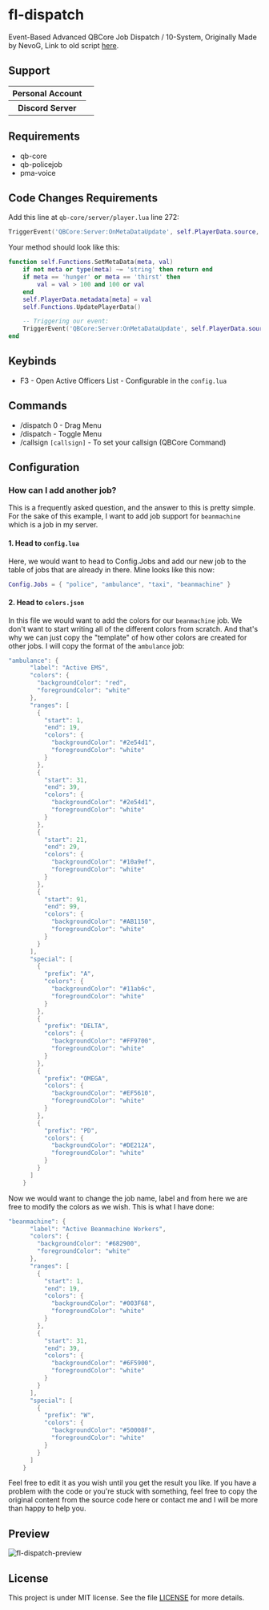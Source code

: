 # fl-dispatch

Event-Based Advanced QBCore Job Dispatch / 10-System,
Originally Made by NevoG,
Link to old script [here](https://forum.cfx.re/t/release-fivem-advanced-active-officers/1798459).

## Support

<table>
    <tr>
        <th>Personal Account</th>
        <td><img src="https://dcbadge.limes.pink/api/shield/311897788206153730" alt="" /></td>
    </tr>
        <th>Discord Server</th>
        <td><a target="_blank" href="https://discord.gg/87MZnFQv9y"><img src="https://dcbadge.limes.pink/api/server/87MZnFQv9y" alt="" /></a></td>
    </tr>
</table>

## Requirements

- qb-core
- qb-policejob
- pma-voice

## Code Changes Requirements

Add this line at `qb-core/server/player.lua` line 272:

```lua
TriggerEvent('QBCore:Server:OnMetaDataUpdate', self.PlayerData.source, meta, val)
```

Your method should look like this:

```lua
function self.Functions.SetMetaData(meta, val)
    if not meta or type(meta) ~= 'string' then return end
    if meta == 'hunger' or meta == 'thirst' then
        val = val > 100 and 100 or val
    end
    self.PlayerData.metadata[meta] = val
    self.Functions.UpdatePlayerData()

    -- Triggering our event:
    TriggerEvent('QBCore:Server:OnMetaDataUpdate', self.PlayerData.source, meta, val)
end
```

## Keybinds

- F3 - Open Active Officers List - Configurable in the `config.lua`

## Commands

- /dispatch 0 - Drag Menu
- /dispatch - Toggle Menu
- /callsign `[callsign]` - To set your callsign (QBCore Command)

## Configuration

### How can I add another job?
This is a frequently asked question, and the answer to this is pretty simple.
For the sake of this example, I want to add job support for `beanmachine` which is a job in my server.

#### 1. Head to `config.lua`
Here, we would want to head to Config.Jobs and add our new job to the table of jobs that are already in there.
Mine looks like this now:
```lua
Config.Jobs = { "police", "ambulance", "taxi", "beanmachine" }
```

#### 2. Head to `colors.json`
In this file we would want to add the colors for our `beanmachine` job.
We don't want to start writing all of the different colors from scratch. And that's why we can just copy the "template" of how other colors are created for other jobs.
I will copy the format of the `ambulance` job:
```lua
"ambulance": {
      "label": "Active EMS",
      "colors": {
        "backgroundColor": "red",
        "foregroundColor": "white"
      },
      "ranges": [
        {
          "start": 1,
          "end": 19,
          "colors": {
            "backgroundColor": "#2e54d1",
            "foregroundColor": "white"
          }
        },
        {
          "start": 31,
          "end": 39,
          "colors": {
            "backgroundColor": "#2e54d1",
            "foregroundColor": "white"
          }
        },
        {
          "start": 21,
          "end": 29,
          "colors": {
            "backgroundColor": "#10a9ef",
            "foregroundColor": "white"
          }
        },
        {
          "start": 91,
          "end": 99,
          "colors": {
            "backgroundColor": "#AB1150",
            "foregroundColor": "white"
          }
        }
      ],
      "special": [
        {
          "prefix": "A",
          "colors": {
            "backgroundColor": "#11ab6c",
            "foregroundColor": "white"
          }
        },
        {
          "prefix": "DELTA",
          "colors": {
            "backgroundColor": "#FF9700",
            "foregroundColor": "white"
          }
        },
        {
          "prefix": "OMEGA",
          "colors": {
            "backgroundColor": "#EF5610",
            "foregroundColor": "white"
          }
        },
        {
          "prefix": "PD",
          "colors": {
            "backgroundColor": "#DE212A",
            "foregroundColor": "white"
          }
        }
      ]
    }
```
Now we would want to change the job name, label and from here we are free to modify the colors as we wish.
This is what I have done:
```lua
"beanmachine": {
      "label": "Active Beanmachine Workers",
      "colors": {
        "backgroundColor": "#682900",
        "foregroundColor": "white"
      },
      "ranges": [
        {
          "start": 1,
          "end": 19,
          "colors": {
            "backgroundColor": "#003F68",
            "foregroundColor": "white"
          }
        },
        {
          "start": 31,
          "end": 39,
          "colors": {
            "backgroundColor": "#6F5900",
            "foregroundColor": "white"
          }
        }
      ],
      "special": [
        {
          "prefix": "W",
          "colors": {
            "backgroundColor": "#50008F",
            "foregroundColor": "white"
          }
        }
      ]
    }
```
Feel free to edit it as you wish until you get the result you like.
If you have a problem with the code or you're stuck with something, feel free to copy the original content from the source code here or contact me and I will be more than happy to help you.

## Preview

![fl-dispatch-preview](https://github.com/finalLy134/fl-dispatch/assets/60448180/f9345bbf-a1d7-4929-92ad-e4490b4b69c9)

## License

This project is under MIT license. See the file [LICENSE](LICENSE) for more details.
